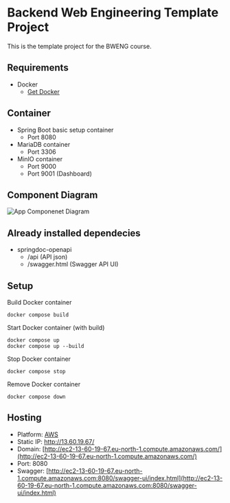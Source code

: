 # Backend Web Engineering Template Project
This is the template project for the BWENG course.

## Requirements
* Docker
    * [Get Docker](https://docs.docker.com/get-docker/)

## Container
* Spring Boot basic setup container
  * Port 8080
* MariaDB container
  * Port 3306
* MinIO container
  * Port 9000
  * Port 9001 (Dashboard)

## Component Diagram
![App Componenet Diagram](http://www.plantuml.com/plantuml/png/POxDIiL038NtUOfmz_SDHAwttRWGmJx1E1DhS9eCcTID-EwMbj8VTydv3dpdLZsOZqE6J1-EhcZSVpecDehEAW0XkXescKaSG3GHjXg_oF074ACEHML2UEcAiVHuLtLyAkKoytsZKN7JdCbEe2FxvaZr5BzHqSgknZFw1K1CmSDxg8GlmJYqzsF6ylmAKmzWsOiFr-lZthkTCzhCwx741_Fsh7Xr_oVBWXj96eVy1m00)

## Already installed dependecies
* springdoc-openapi
  * /api (API json)
  * /swagger.html (Swagger API UI)

## Setup
Build Docker container
```shell
docker compose build
```
Start Docker container (with build)
```shell
docker compose up
docker compose up --build
```
Stop Docker container
```shell
docker compose stop
```
Remove Docker container
```shell
docker compose down
```
## Hosting
* Platform: [AWS](https://aws.amazon.com/)
* Static IP: http://13.60.19.67/
* Domain: [http://ec2-13-60-19-67.eu-north-1.compute.amazonaws.com/](http://ec2-13-60-19-67.eu-north-1.compute.amazonaws.com/)
* Port: 8080
* Swagger: [http://ec2-13-60-19-67.eu-north-1.compute.amazonaws.com:8080/swagger-ui/index.html](http://ec2-13-60-19-67.eu-north-1.compute.amazonaws.com:8080/swagger-ui/index.html)